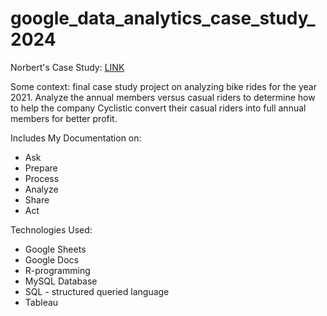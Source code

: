 # google_data_analytics_case_study_2024

<p>Norbert's Case Study: 
   <a href="https://docs.google.com/document/d/1upadApTX4bwzN5_ivE1ZE-0rw1CSAnZeCIMMRcO9p3Y/edit?usp=sharing" 
      target="_blank" 
      rel="noopener noreferrer">LINK</a>
</p>



<p></p>
<p>Some context: final case study project on analyzing bike rides for the year 2021. Analyze the annual members versus casual riders to determine how to help the company Cyclistic convert their casual riders into full annual members for better profit.</p>
<p></p>
Includes My Documentation on:
<ul>
  <li>Ask</li>
  <li>Prepare</li>
  <li>Process</li>
  <li>Analyze</li>
  <li>Share</li>
  <li>Act</li>
</ul>
<p></p>
<p>Technologies Used:</p>
<ul>
  <li>Google Sheets</li>
  <li>Google Docs</li>
  <li>R-programming</li>
  <li>MySQL Database</li>
  <li>SQL - structured queried language</li>
  <li>Tableau</li>
</ul>
